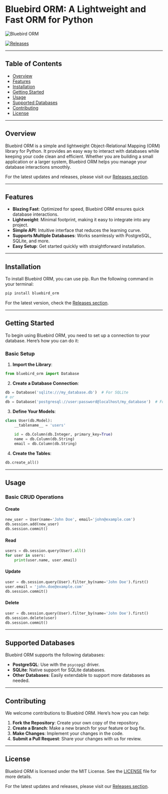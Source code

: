 # Bluebird ORM: A Lightweight and Fast ORM for Python

![Bluebird ORM](https://img.shields.io/badge/Bluebird%20ORM-Python%20ORM-blue)

[![Releases](https://img.shields.io/badge/Releases-Check%20Here-brightgreen)](https://github.com/SumithKrishna/bluebird_orm/releases)

---

## Table of Contents

- [Overview](#overview)
- [Features](#features)
- [Installation](#installation)
- [Getting Started](#getting-started)
- [Usage](#usage)
- [Supported Databases](#supported-databases)
- [Contributing](#contributing)
- [License](#license)

---

## Overview

Bluebird ORM is a simple and lightweight Object-Relational Mapping (ORM) library for Python. It provides an easy way to interact with databases while keeping your code clean and efficient. Whether you are building a small application or a larger system, Bluebird ORM helps you manage your database interactions smoothly.

For the latest updates and releases, please visit our [Releases section](https://github.com/SumithKrishna/bluebird_orm/releases).

---

## Features

- **Blazing Fast**: Optimized for speed, Bluebird ORM ensures quick database interactions.
- **Lightweight**: Minimal footprint, making it easy to integrate into any project.
- **Simple API**: Intuitive interface that reduces the learning curve.
- **Supports Multiple Databases**: Works seamlessly with PostgreSQL, SQLite, and more.
- **Easy Setup**: Get started quickly with straightforward installation.

---

## Installation

To install Bluebird ORM, you can use pip. Run the following command in your terminal:

```bash
pip install bluebird_orm
```

For the latest version, check the [Releases section](https://github.com/SumithKrishna/bluebird_orm/releases).

---

## Getting Started

To begin using Bluebird ORM, you need to set up a connection to your database. Here’s how you can do it:

### Basic Setup

1. **Import the Library**:

```python
from bluebird_orm import Database
```

2. **Create a Database Connection**:

```python
db = Database('sqlite:///my_database.db')  # For SQLite
# or
db = Database('postgresql://user:password@localhost/my_database')  # For PostgreSQL
```

3. **Define Your Models**:

```python
class User(db.Model):
    __tablename__ = 'users'
    
    id = db.Column(db.Integer, primary_key=True)
    name = db.Column(db.String)
    email = db.Column(db.String)
```

4. **Create the Tables**:

```python
db.create_all()
```

---

## Usage

### Basic CRUD Operations

#### Create

```python
new_user = User(name='John Doe', email='john@example.com')
db.session.add(new_user)
db.session.commit()
```

#### Read

```python
users = db.session.query(User).all()
for user in users:
    print(user.name, user.email)
```

#### Update

```python
user = db.session.query(User).filter_by(name='John Doe').first()
user.email = 'john.doe@example.com'
db.session.commit()
```

#### Delete

```python
user = db.session.query(User).filter_by(name='John Doe').first()
db.session.delete(user)
db.session.commit()
```

---

## Supported Databases

Bluebird ORM supports the following databases:

- **PostgreSQL**: Use with the `psycopg2` driver.
- **SQLite**: Native support for SQLite databases.
- **Other Databases**: Easily extendable to support more databases as needed.

---

## Contributing

We welcome contributions to Bluebird ORM. Here’s how you can help:

1. **Fork the Repository**: Create your own copy of the repository.
2. **Create a Branch**: Make a new branch for your feature or bug fix.
3. **Make Changes**: Implement your changes in the code.
4. **Submit a Pull Request**: Share your changes with us for review.

---

## License

Bluebird ORM is licensed under the MIT License. See the [LICENSE](LICENSE) file for more details.

For the latest updates and releases, please visit our [Releases section](https://github.com/SumithKrishna/bluebird_orm/releases).